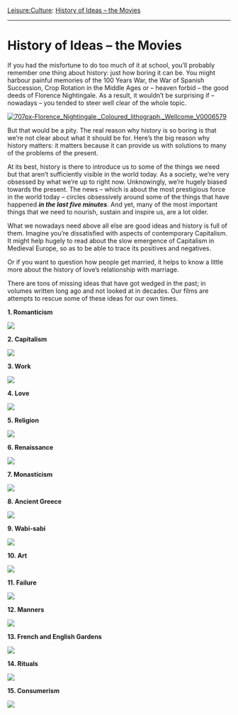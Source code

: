 [Leisure:](https://www.theschooloflife.com/thebookoflife/category/leisure/)[Culture](https://www.theschooloflife.com/thebookoflife/category/leisure/culture/): [History of Ideas – the Movies](https://www.theschooloflife.com/thebookoflife/history-of-ideas-the-movies/)

* * *

# History of Ideas – the Movies

If you had the misfortune to do too much of it at school, you’ll probably remember one thing about history: just how boring it can be.&nbsp;You might harbour painful memories of the 100 Years War, the War of Spanish Succession, Crop Rotation in the Middle Ages or – heaven forbid – the good deeds of Florence Nightingale. As a result, it wouldn’t be surprising if – nowadays – you tended to steer well clear of the whole topic.

[![707px-Florence_Nightingale._Coloured_lithograph._Wellcome_V0006579](https://www.theschooloflife.com/thebookoflife/wp-content/uploads/2015/08/707px-Florence_Nightingale._Coloured_lithograph._Wellcome_V0006579.jpg)](http://www.thebookoflife.org/wp-content/uploads/2015/08/707px-Florence_Nightingale._Coloured_lithograph._Wellcome_V0006579.jpg)

But that would be a pity. The real reason why history is so boring is that we’re not clear about what it should be for. Here’s the big reason why history matters: it matters because it can provide us with solutions to many of the problems of the present.

At its best, history is there to introduce us to some of the things we need but that aren’t sufficiently visible in the world today.&nbsp;As a society, we’re very obsessed by what we’re up to right now. Unknowingly, we’re hugely biased towards the present. The news – which is about the most prestigious force in the world today – circles obsessively around some of the things that have happened **_in the last five minutes_**.&nbsp;And yet, many of the most important things that we need to nourish, sustain and inspire us, are a lot older.

What we nowadays need above all else are good ideas and history is full of them. Imagine you’re dissatisfied with aspects of contemporary Capitalism. It might help hugely to read about the slow emergence of Capitalism in Medieval Europe, so as to be able to trace its positives and negatives.

Or if you want to question how people get married, it helps to know a little more about the history of love’s relationship with marriage.

There are tons of missing ideas that have got wedged in the past; in volumes written long ago and not looked at in decades. Our films are attempts to rescue some of these ideas for our own times.

**1. Romanticism&nbsp;**

[![](https://img.youtube.com/vi/OiRWBI0JTYQ/0.jpg)](https://www.youtube.com/embed/OiRWBI0JTYQ '')

**2. Capitalism&nbsp;**

[![](https://img.youtube.com/vi/dIuaW9YWqEU/0.jpg)](https://www.youtube.com/embed/dIuaW9YWqEU '')

**3. Work &nbsp;**

[![](https://img.youtube.com/vi/cKnSMCjzmco/0.jpg)](https://www.youtube.com/embed/cKnSMCjzmco '')

**4. Love&nbsp;**

[![](https://img.youtube.com/vi/fK2IJ43ppd0/0.jpg)](https://www.youtube.com/embed/fK2IJ43ppd0 '')

**5. Religion**

[![](https://img.youtube.com/vi/ge071m9bGeY/0.jpg)](https://www.youtube.com/embed/ge071m9bGeY '')

**6. Renaissance&nbsp;**

[![](https://img.youtube.com/vi/fI1OeMmwYjU/0.jpg)](https://www.youtube.com/embed/fI1OeMmwYjU '')

**7. Monasticism**

[![](https://img.youtube.com/vi/LtU5hzfHvd0/0.jpg)](https://www.youtube.com/embed/LtU5hzfHvd0 '')

**8. Ancient Greece**

[![](https://img.youtube.com/vi/kix2L1j2cDc/0.jpg)](https://www.youtube.com/embed/kix2L1j2cDc '')

**9. Wabi-sabi**

[![](https://img.youtube.com/vi/QmHLYhxYVjA/0.jpg)](https://www.youtube.com/embed/QmHLYhxYVjA '')

**10. Art**

[![](https://img.youtube.com/vi/z7ECzduUWx0/0.jpg)](https://www.youtube.com/embed/z7ECzduUWx0 '')

**11. Failure&nbsp;**

[![](https://img.youtube.com/vi/6IUj6jyoTl0/0.jpg)](https://www.youtube.com/embed/6IUj6jyoTl0 '')

**12. Manners**

[![](https://img.youtube.com/vi/JCTzbc76WXY/0.jpg)](https://www.youtube.com/embed/JCTzbc76WXY '')

**13. French and English Gardens&nbsp;**

[![](https://img.youtube.com/vi/VdVAGwbpgKU/0.jpg)](https://www.youtube.com/embed/VdVAGwbpgKU '')

**14. Rituals&nbsp;**

[![](https://img.youtube.com/vi/q_xJpVlry14/0.jpg)](https://www.youtube.com/embed/q_xJpVlry14 '')

**15. Consumerism&nbsp;**

[![](https://img.youtube.com/vi/Y-Unq3R--M0/0.jpg)](https://www.youtube.com/embed/Y-Unq3R--M0 '')
